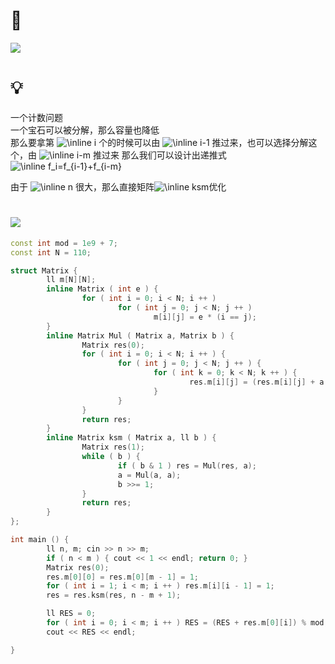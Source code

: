 # 🔗
<a href="https://ac.nowcoder.com/acm/contest/24157/B"><img src="https://i.loli.net/2021/11/25/PGmu3thx1kQjEZg.png"></a>

# 💡
一个计数问题  
一个宝石可以被分解，那么容量也降低  
那么要拿第  <img src="https://latex.codecogs.com/svg.image?\inline&space;i" title="\inline i" />  个的时候可以由  <img src="https://latex.codecogs.com/svg.image?\inline&space;i-1" title="\inline i-1" /> 推过来，也可以选择分解这个，由  <img src="https://latex.codecogs.com/svg.image?\inline&space;i-m" title="\inline i-m" />  推过来
那么我们可以设计出递推式  
 <img src="https://latex.codecogs.com/svg.image?\inline&space;f_i=f_{i-1}+f_{i-m}" title="\inline f_i=f_{i-1}+f_{i-m}" />  
   
由于  <img src="https://latex.codecogs.com/svg.image?\inline&space;n" title="\inline n" /> 很大，那么直接矩阵<img src="https://latex.codecogs.com/svg.image?\inline&space;ksm" title="\inline ksm" />优化

# <img src="https://img-blog.csdnimg.cn/20210713144601841.png" >
```cpp
const int mod = 1e9 + 7;
const int N = 110;

struct Matrix {
        ll m[N][N];
        inline Matrix ( int e ) { 
                for ( int i = 0; i < N; i ++ ) 
                        for ( int j = 0; j < N; j ++ ) 
                                m[i][j] = e * (i == j); 
        }
        inline Matrix Mul ( Matrix a, Matrix b ) {
                Matrix res(0);
                for ( int i = 0; i < N; i ++ ) {
                        for ( int j = 0; j < N; j ++ ) {
                                for ( int k = 0; k < N; k ++ ) {
                                        res.m[i][j] = (res.m[i][j] + a.m[i][k] * b.m[k][j] % mod) % mod;
                                }
                        }
                }
                return res;
        }
        inline Matrix ksm ( Matrix a, ll b ) {
                Matrix res(1);
                while ( b ) {
                        if ( b & 1 ) res = Mul(res, a);
                        a = Mul(a, a);
                        b >>= 1;
                }
                return res;
        }
};

int main () {
        ll n, m; cin >> n >> m;
        if ( n < m ) { cout << 1 << endl; return 0; }
        Matrix res(0); 
        res.m[0][0] = res.m[0][m - 1] = 1;
        for ( int i = 1; i < m; i ++ ) res.m[i][i - 1] = 1;
        res = res.ksm(res, n - m + 1);

        ll RES = 0;
        for ( int i = 0; i < m; i ++ ) RES = (RES + res.m[0][i]) % mod;
        cout << RES << endl;

}
```
